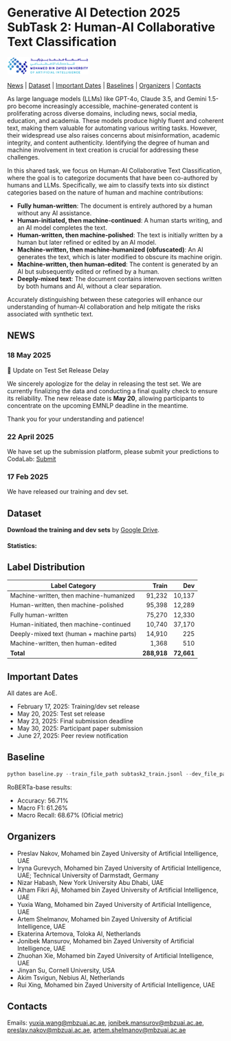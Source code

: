 # Generative AI Detection 2025 SubTask 2: Human-AI Collaborative Text Classification

<!-- [![Code License: Apache 2.0](https://img.shields.io/badge/License-Apache_2.0-green.svg)](https://raw.githubusercontent.com/mbzuai-nlp/SemEval2024-task8/subtask_A_and_B/LICENSE) -->

<p align="left" float="left">
  <img src="images/MBZUAI-logo.png" height="40" />
</p>


[News](#news) | [Dataset](#dataset) | [Important Dates](#important_dates) | [Baselines](#baselines) | [Organizers](#organizers) | [Contacts](#contacts)

As large language models (LLMs) like GPT-4o, Claude 3.5, and Gemini 1.5-pro become increasingly accessible, machine-generated content is proliferating across diverse domains, including news, social media, education, and academia. These models produce highly fluent and coherent text, making them valuable for automating various writing tasks. However, their widespread use also raises concerns about misinformation, academic integrity, and content authenticity. Identifying the degree of human and machine involvement in text creation is crucial for addressing these challenges.

In this shared task, we focus on Human-AI Collaborative Text Classification, where the goal is to categorize documents that have been co-authored by humans and LLMs. Specifically, we aim to classify texts into six distinct categories based on the nature of human and machine contributions: 
- **Fully human-written**: The document is entirely authored by a human without any AI assistance.  
- **Human-initiated, then machine-continued**: A human starts writing, and an AI model completes the text.  
- **Human-written, then machine-polished**: The text is initially written by a human but later refined or edited by an AI model.  
- **Machine-written, then machine-humanized (obfuscated)**: An AI generates the text, which is later modified to obscure its machine origin.  
- **Machine-written, then human-edited**: The content is generated by an AI but subsequently edited or refined by a human.  
- **Deeply-mixed text**: The document contains interwoven sections written by both humans and AI, without a clear separation.  

Accurately distinguishing between these categories will enhance our understanding of human-AI collaboration and help mitigate the risks associated with synthetic text.



## NEWS 

### 18 May 2025
📢 Update on Test Set Release Delay

We sincerely apologize for the delay in releasing the test set. We are currently finalizing the data and conducting a final quality check to ensure its reliability. The new release date is **May 20**, allowing participants to concentrate on the upcoming EMNLP deadline in the meantime.

Thank you for your understanding and patience!

### 22 April 2025

We have set up the submission platform, please submit your predictions to CodaLab: [Submit](https://codalab.lisn.upsaclay.fr/competitions/22620)

### 17 Feb 2025

We have released our training and dev set.

<!-- ## Competition
Competition is held on ??? -->

## Dataset
**Download the training and dev sets** by [Google Drive](https://drive.google.com/drive/folders/1eTd82aMG0cmbVcIbTMcGVq2aJpFlIV0C?usp=sharing).

#### Statistics:
## Label Distribution

| Label Category                                               | Train     | Dev |
|-------------------------------------------------------------|----------:| ----------:|
| Machine-written, then machine-humanized                    | 91,232   | 10,137 |
| Human-written, then machine-polished                       | 95,398   | 12,289 |
| Fully human-written                                         | 75,270    | 12,330 |
| Human-initiated, then machine-continued                    | 10,740    | 37,170 |
| Deeply-mixed text (human + machine parts)                  | 14,910    | 225 |
| Machine-written, then human-edited                         | 1,368     | 510 |
| **Total**                                                  | **288,918** | **72,661** |


## <a name="important_dates"></a>Important Dates
All dates are AoE.

- February 17, 2025: Training/dev set release
- May 20, 2025: Test set release
- May 23, 2025: Final submission deadline
- May 30, 2025: Participant paper submission
- June 27, 2025: Peer review notification

## <a name="baselines"></a>Baseline
```python
python baseline.py --train_file_path subtask2_train.jsonl --dev_file_path subtask2_dev.jsonl --test_file_path subtask2_dev.jsonl --model roberta-base --prediction_file_path clef_prediction.csv
```

RoBERTa-base results: 
- Accuracy: 56.71%
- Macro F1: 61.26%
- Macro Recall: 68.67% (Oficial metric)

## Organizers

- Preslav Nakov, Mohamed bin Zayed University of Artificial Intelligence, UAE 
- Iryna Gurevych, Mohamed bin Zayed University of Artificial Intelligence, UAE; Technical University of Darmstadt, Germany
- Nizar Habash, New York University Abu Dhabi, UAE
- Alham Fikri Aji, Mohamed bin Zayed University of Artificial Intelligence, UAE
- Yuxia Wang, Mohamed bin Zayed University of Artificial Intelligence, UAE
- Artem Shelmanov, Mohamed bin Zayed University of Artificial Intelligence, UAE
- Ekaterina Artemova, Toloka AI, Netherlands
- Jonibek Mansurov, Mohamed bin Zayed University of Artificial Intelligence, UAE
- Zhuohan Xie, Mohamed bin Zayed University of Artificial Intelligence, UAE
- Jinyan Su, Cornell University, USA
- Akim Tsvigun, Nebius AI, Netherlands
- Rui Xing, Mohamed bin Zayed University of Artificial Intelligence, UAE


## Contacts

<!-- Website: []()   -->
Emails: yuxia.wang@mbzuai.ac.ae, jonibek.mansurov@mbzuai.ac.ae, preslav.nakov@mbzuai.ac.ae, artem.shelmanov@mbzuai.ac.ae
